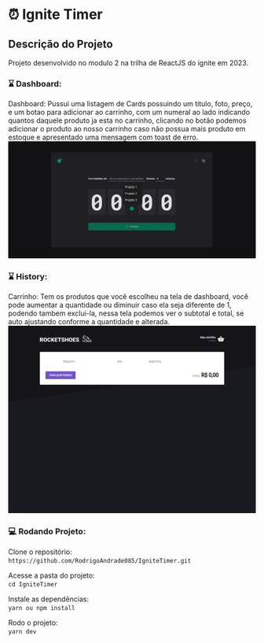 # :alarm_clock: Ignite Timer

## Descrição do Projeto

Projeto desenvolvido no modulo 2 na trilha de ReactJS do ignite em 2023.

### :hourglass: Dashboard:
Dashboard: Pussui uma listagem de Cards possuindo um titulo, foto, preço, e um botao para adicionar ao carrinho, com um numeral ao lado indicando quantos daquele produto ja esta no carrinho, clicando no botão podemos adicionar o produto ao nosso carrinho caso não possua mais produto em estoque e apresentado uma mensagem com toast de erro.
![dashboard](https://github.com/RodrigoAndrade085/IgniteTimer/blob/master/src/assets/clock.jpeg)

### :hourglass: History:
Carrinho: Tem os produtos que você escolheu na tela de dashboard, você pode aumentar a quantidade ou diminuir caso ela seja diferente de 1, podendo tambem exclui-la, nessa tela podemos ver o subtotal e total, se auto ajustando conforme a quantidade e alterada.
![cart](https://github.com/RodrigoAndrade085/Carrinho_de_compras_desafio03_ignite_react/blob/master/src/assets/images/cart_vazio.png)

### :computer: Rodando Projeto:

  Clone o repositório:  
  `https://github.com/RodrigoAndrade085/IgniteTimer.git`
  
  Acesse a pasta do projeto:  
  `cd IgniteTimer`
  
  Instale as dependências:  
  `yarn ou npm install`

  Rodo o projeto:  
  `yarn dev`
